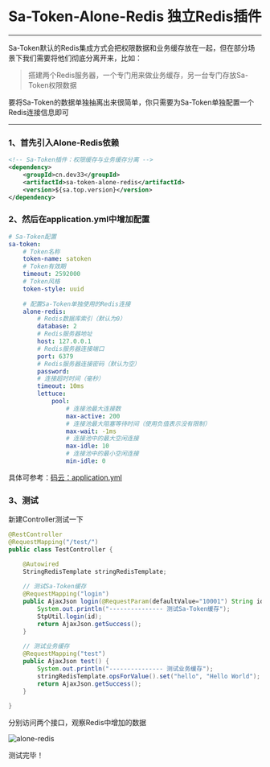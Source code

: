 # Sa-Token-Alone-Redis 独立Redis插件
--- 

Sa-Token默认的Redis集成方式会把权限数据和业务缓存放在一起，但在部分场景下我们需要将他们彻底分离开来，比如：

> 搭建两个Redis服务器，一个专门用来做业务缓存，另一台专门存放Sa-Token权限数据 

要将Sa-Token的数据单独抽离出来很简单，你只需要为Sa-Token单独配置一个Redis连接信息即可 

--- 


### 1、首先引入Alone-Redis依赖 

``` xml
<!-- Sa-Token插件：权限缓存与业务缓存分离 -->
<dependency>
	<groupId>cn.dev33</groupId>
	<artifactId>sa-token-alone-redis</artifactId>
	<version>${sa.top.version}</version>
</dependency>
```


### 2、然后在application.yml中增加配置
``` yml
# Sa-Token配置
sa-token: 
	# Token名称
	token-name: satoken
	# Token有效期
	timeout: 2592000
	# Token风格
	token-style: uuid
	
	# 配置Sa-Token单独使用的Redis连接 
	alone-redis: 
		# Redis数据库索引（默认为0）
		database: 2
		# Redis服务器地址
		host: 127.0.0.1
		# Redis服务器连接端口
		port: 6379
		# Redis服务器连接密码（默认为空）
		password: 
		# 连接超时时间（毫秒）
		timeout: 10ms
		lettuce: 
			pool:
				# 连接池最大连接数
				max-active: 200
				# 连接池最大阻塞等待时间（使用负值表示没有限制）
				max-wait: -1ms
				# 连接池中的最大空闲连接
				max-idle: 10
				# 连接池中的最小空闲连接
				min-idle: 0
```

具体可参考：[码云：application.yml](https://gitee.com/dromara/sa-token/blob/dev/sa-token-demo/sa-token-demo-alone-redis/src/main/resources/application.yml)


### 3、测试
新建Controller测试一下 
``` java
@RestController
@RequestMapping("/test/")
public class TestController {

	@Autowired
	StringRedisTemplate stringRedisTemplate;
	
	// 测试Sa-Token缓存
	@RequestMapping("login")
	public AjaxJson login(@RequestParam(defaultValue="10001") String id) {
		System.out.println("--------------- 测试Sa-Token缓存");
		StpUtil.login(id);	
		return AjaxJson.getSuccess();
	}
	
	// 测试业务缓存
	@RequestMapping("test")
	public AjaxJson test() {
		System.out.println("--------------- 测试业务缓存");
		stringRedisTemplate.opsForValue().set("hello", "Hello World");
		return AjaxJson.getSuccess();
	}
	
}
```

分别访问两个接口，观察Redis中增加的数据 

![alone-redis](https://oss.dev33.cn/sa-token/doc/alone-redis.png 's-w')

测试完毕！
